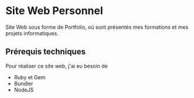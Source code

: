 # Site Web Personnel

Site Web sous forme de Portfolio, où sont présentés mes formations et mes projets informatiques.

## Prérequis techniques

Pour réaliser ce site web, j'ai eu besoin de

  - Ruby et Gem
  - Bundler
  - NodeJS
